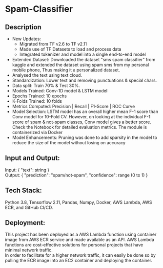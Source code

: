 # Spam-Classifier

## Description
- New Updates:
  - Migrated from TF v2.6 to TF v2.11
  - Made use of TF Datasets to load and process data
  - Integrated tokenizer and model into a single end-to-end model
- Extended Dataset: Downloaded the dataset "sms spam classifier" from kaggle and extended the dataset using spam sms from my personal mobile phone, Thus making it a personalized dataset. 
- Analysed the text using text cloud. 
- Standardization: Lower text and removing punctuations & special chars. 
- Data split: Train 70% & Test 30%. 
- Models Trained: Conv-1D model & LSTM model
- Epochs Trained: 10 epochs
- K-Folds Trained: 10 folds
- Metrics Computed: Precision | Recall | F1-Score | ROC Curve
- Model Selection: LSTM model has an overall higher mean F-1 score than Conv model for 10-Fold CV. However, on looking at the individual F-1 score of spam & not-spam classes, Conv model gives a better score. <br>
Check the Notebook for detailed evaluation metrics. The module is containerized via Docker
- Model Enhancements: Pruning was done to add sparsity in the model to reduce the size of the model without losing on accuracy

## Input and Output:
Input: { "text": string } <br>
Output: { "prediction": "spam/not-spam", "confidence": range (0 to 1) }

## Tech Stack:
Python 3.8, Tensorflow 2.11, Pandas, Numpy, Docker, AWS Lambda, AWS ECR, and GitHub CI/CD.

## Deployment:
This project has been deployed as a AWS Lambda function using container image from AWS ECR service and made available as an API. AWS Lambda functions are cost-effective solutions for personal projects that have minimal network traffic. <br> In order to facilitate for a higher network traffic, it can easily be done so by pulling the ECR image into an EC2 container and deploying the container.
